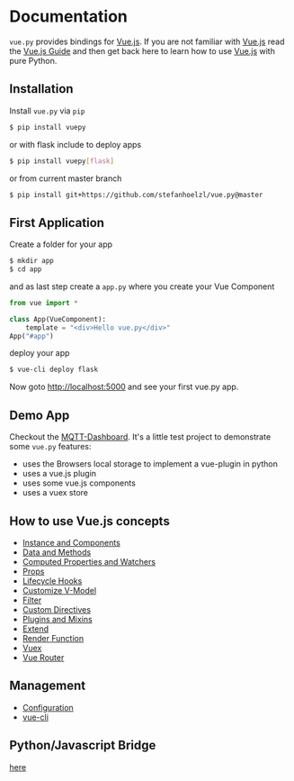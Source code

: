 # Documentation
`vue.py` provides bindings for [Vue.js](https://vuejs.org/).
If you are not familiar with [Vue.js](https://vuejs.org/) read the [Vue.js Guide](https://vuejs.org/v2/guide/)
and then get back here to learn how to use [Vue.js](https://vuejs.org/) with pure Python.

## Installation

Install `vue.py` via `pip`
```bash
$ pip install vuepy
```

or with flask include to deploy apps
```bash
$ pip install vuepy[flask]
```

or from current master branch
```bash
$ pip install git+https://github.com/stefanhoelzl/vue.py@master
```

## First Application
Create a folder for your app
```bash
$ mkdir app
$ cd app
```

and as last step create a `app.py` where you create your Vue Component
```python
from vue import *

class App(VueComponent):
    template = "<div>Hello vue.py</div>"
App("#app")
```

deploy your app
```bash
$ vue-cli deploy flask
```
Now goto [http://localhost:5000](http://localhost:5000) and see your first vue.py app.

## Demo App
Checkout the [MQTT-Dashboard](https://github.com/stefanhoelzl/mqtt-dashboard/blob/master/app/app.py).
It's a little test project to demonstrate some `vue.py` features:
* uses the Browsers local storage to implement a vue-plugin in python
* uses a vue.js plugin
* uses some vue.js components
* uses a vuex store

## How to use Vue.js concepts
* [Instance and Components](vue_concepts/instance_components.md)
* [Data and Methods](vue_concepts/data_methods.md)
* [Computed Properties and Watchers](vue_concepts/computed_properties.md)
* [Props](vue_concepts/props.md)
* [Lifecycle Hooks](vue_concepts/lifecycle_hooks.md)
* [Customize V-Model](vue_concepts/custom_vmodel.md)
* [Filter](vue_concepts/filter.md)
* [Custom Directives](vue_concepts/custom_directives.md)
* [Plugins and Mixins](vue_concepts/plugins_mixins.md)
* [Extend](vue_concepts/extend.md)
* [Render Function](vue_concepts/render_function.md)
* [Vuex](vue_concepts/vuex.md)
* [Vue Router](vue_concepts/vue-router.md)

## Management
* [Configuration](management/configuration.md)
* [vue-cli](management/cli.md)

## Python/Javascript Bridge
[here](pyjs_bridge.md)
